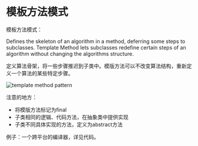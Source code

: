 # 模板方法模式

模板方法模式：

Defines the skeleton of an algorithm in a method, 
deferring some steps to subclasses. 
Template Method lets subclasses redefine certain steps of 
an algorithm without changing the algorithms structure.

定义算法骨架，将一些步骤推迟到子类中。模版方法可以不改变算法结构，重新定义一个算法的某些特定步骤。

![template method pattern](https://gitee.com/gdhu/testtingop/raw/master/2019-11-21_008.jpg)

注意的地方：

- 将模版方法标记为final
- 子类相同的逻辑、代码方法，在抽象类中提供实现
- 子类不同具体实现的方法，定义为abstract方法

例子：一个跨平台的编译器，详见代码。

